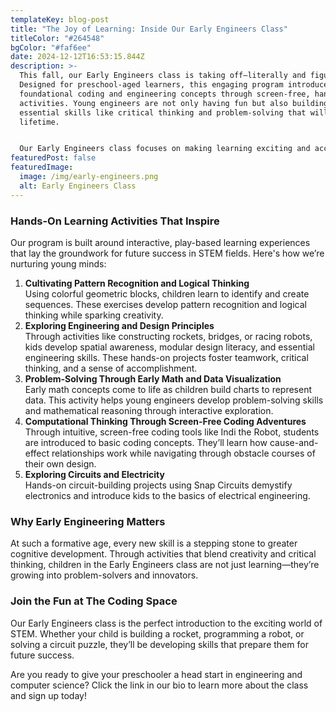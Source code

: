 ```yaml
---
templateKey: blog-post
title: "The Joy of Learning: Inside Our Early Engineers Class"
titleColor: "#264548"
bgColor: "#faf6ee"
date: 2024-12-12T16:53:15.844Z
description: >-
  This fall, our Early Engineers class is taking off—literally and figuratively!
  Designed for preschool-aged learners, this engaging program introduces
  foundational coding and engineering concepts through screen-free, hands-on
  activities. Young engineers are not only having fun but also building
  essential skills like critical thinking and problem-solving that will last a
  lifetime.


  Our Early Engineers class focuses on making learning exciting and accessible for children as young as three. Here’s a look at what your little learners can expect.
featuredPost: false
featuredImage:
  image: /img/early-engineers.png
  alt: Early Engineers Class
---
```

### **Hands-On Learning Activities That Inspire**

Our program is built around interactive, play-based learning experiences that lay the groundwork for future success in STEM fields. Here's how we’re nurturing young minds:

1. **Cultivating Pattern Recognition and Logical Thinking**\
   Using colorful geometric blocks, children learn to identify and create sequences. These exercises develop pattern recognition and logical thinking while sparking creativity.
2. **Exploring Engineering and Design Principles**\
   Through activities like constructing rockets, bridges, or racing robots, kids develop spatial awareness, modular design literacy, and essential engineering skills. These hands-on projects foster teamwork, critical thinking, and a sense of accomplishment.
3. **Problem-Solving Through Early Math and Data Visualization**\
   Early math concepts come to life as children build charts to represent data. This activity helps young engineers develop problem-solving skills and mathematical reasoning through interactive exploration.
4. **Computational Thinking Through Screen-Free Coding Adventures**\
   Through intuitive, screen-free coding tools like Indi the Robot, students are introduced to basic coding concepts. They’ll learn how cause-and-effect relationships work while navigating through obstacle courses of their own design.
5. **Exploring Circuits and Electricity**\
   Hands-on circuit-building projects using Snap Circuits demystify electronics and introduce kids to the basics of electrical engineering.

### **Why Early Engineering Matters**

At such a formative age, every new skill is a stepping stone to greater cognitive development. Through activities that blend creativity and critical thinking, children in the Early Engineers class are not just learning—they’re growing into problem-solvers and innovators.

### **Join the Fun at The Coding Space**

Our Early Engineers class is the perfect introduction to the exciting world of STEM. Whether your child is building a rocket, programming a robot, or solving a circuit puzzle, they’ll be developing skills that prepare them for future success.

Are you ready to give your preschooler a head start in engineering and computer science? Click the link in our bio to learn more about the class and sign up today!